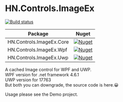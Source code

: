 ﻿# HN.Controls.ImageEx
[![Build status](https://ci.appveyor.com/api/projects/status/0wuo19nat54dv354?svg=true)](https://ci.appveyor.com/project/h82258652/hn-controls-imageex)

| Package | Nuget |
| - | - |
| HN.Controls.ImageEx.Core | [![Nuget](https://img.shields.io/nuget/v/HN.Controls.ImageEx.Core.svg)](https://www.nuget.org/packages/HN.Controls.ImageEx.Core) |
| HN.Controls.ImageEx.Wpf | [![Nuget](https://img.shields.io/nuget/v/HN.Controls.ImageEx.Wpf.svg)](https://www.nuget.org/packages/HN.Controls.ImageEx.Wpf) |
| HN.Controls.ImageEx.Uwp | [![Nuget](https://img.shields.io/nuget/v/HN.Controls.ImageEx.Uwp.svg)](https://www.nuget.org/packages/HN.Controls.ImageEx.Uwp) |

A cached Image control for WPF and UWP.  
WPF version for .net framework 4.6.1  
UWP version for 17763  
But both you can downgrade, the source code is here.😀

Usage please see the Demo project.
